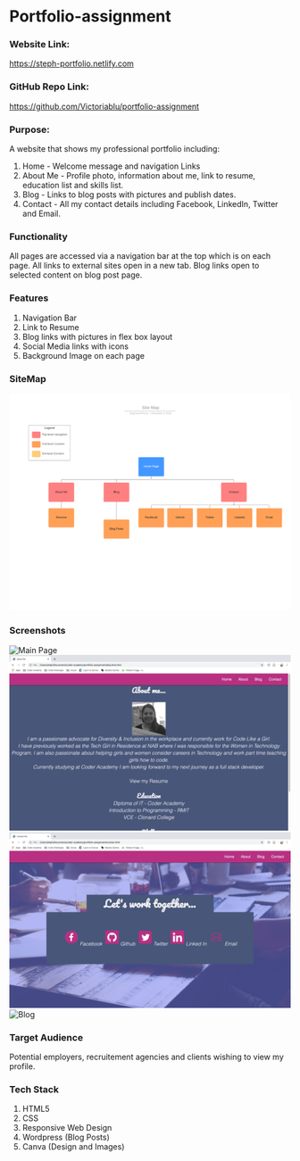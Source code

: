 # Portfolio-assignment

### Website Link:
https://steph-portfolio.netlify.com 

### GitHub Repo Link:
https://github.com/Victoriablu/portfolio-assignment

### Purpose:
A website that shows my professional portfolio including:
1. Home - Welcome message and navigation Links
2. About Me - Profile photo, information about me, link to resume, education list and skills list.
3. Blog -  Links to blog posts with pictures and publish dates.
4. Contact - All my contact details including Facebook, LinkedIn, Twitter and Email.

### Functionality
All pages are accessed via a navigation bar at the top which is on each page. All links to external sites open in a new tab. Blog links open to selected content on blog post page. 

### Features
1. Navigation Bar
2. Link to Resume
3. Blog links with pictures in flex box layout
4. Social Media links with icons
5. Background Image on each page

### SiteMap
![Site Map](SiteMap.png)

### Screenshots
![Main Page](MainPage.png)
![About Me](AboutMe.png)
![Contact](Contact.png)
![Blog](Blog.png)

### Target Audience
Potential employers, recruitement agencies and clients wishing to view my profile. 

### Tech Stack
1. HTML5
2. CSS
3. Responsive Web Design
4. Wordpress (Blog Posts)
5. Canva (Design and Images)